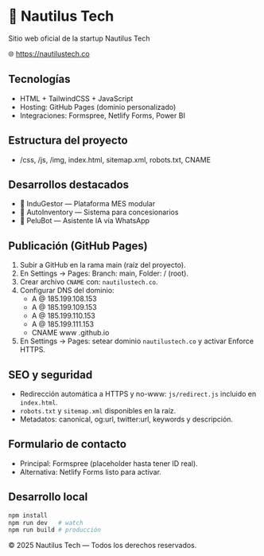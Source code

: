 # 🌊 Nautilus Tech
Sitio web oficial de la startup Nautilus Tech

🌐 https://nautilustech.co

## Tecnologías
- HTML + TailwindCSS + JavaScript
- Hosting: GitHub Pages (dominio personalizado)
- Integraciones: Formspree, Netlify Forms, Power BI

## Estructura del proyecto
- /css, /js, /img, index.html, sitemap.xml, robots.txt, CNAME

## Desarrollos destacados
- 🧩 InduGestor — Plataforma MES modular
- 🚗 AutoInventory — Sistema para concesionarios
- 🤖 PeluBot — Asistente IA vía WhatsApp

## Publicación (GitHub Pages)
1) Subir a GitHub en la rama main (raíz del proyecto).
2) En Settings → Pages: Branch: main, Folder: / (root).
3) Crear archivo `CNAME` con: `nautilustech.co`.
4) Configurar DNS del dominio:
   - A @ 185.199.108.153
   - A @ 185.199.109.153
   - A @ 185.199.110.153
   - A @ 185.199.111.153
   - CNAME www <tuusuario>.github.io
5) En Settings → Pages: setear dominio `nautilustech.co` y activar Enforce HTTPS.

## SEO y seguridad
- Redirección automática a HTTPS y no-www: `js/redirect.js` incluido en `index.html`.
- `robots.txt` y `sitemap.xml` disponibles en la raíz.
- Metadatos: canonical, og:url, twitter:url, keywords y descripción.

## Formulario de contacto
- Principal: Formspree (placeholder hasta tener ID real).
- Alternativa: Netlify Forms listo para activar.

## Desarrollo local
```bash
npm install
npm run dev   # watch
npm run build # producción
```

© 2025 Nautilus Tech — Todos los derechos reservados.
